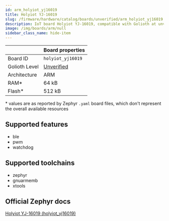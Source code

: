 ```yaml
---
id: arm_holyiot_yj16019
title: Holyiot YJ-16019
slug: /firmware/hardware/catalog/boards/unverified/arm_holyiot_yj16019
description: IoT board Holyiot YJ-16019, compatible with Golioth at unverified level.
image: /img/boards/arm/null
sidebar_class_name: hide-item
---
```


[//]: # (This is an auto-generated file, do not edit! Changes to it will be lost upon re-generation)



|                | Board properties     |
| -------------  | -------------------- |
| Board ID       | `holyiot_yj16019` |
| Golioth Level  | [Unverified](/firmware/hardware#unverified-boards) |
| Architecture   | ARM |
| RAM*           | 64 kB |
| Flash*         | 512 kB |

\* values are as reported by Zephyr `.yaml` board files, which don't represent the overall available resources



## Supported features

* ble
* pwm
* watchdog

## Supported toolchains

* zephyr
* gnuarmemb
* xtools

## Official Zephyr docs

[Holyiot YJ-16019 (holyiot_yj16019)](https://docs.zephyrproject.org/latest/boards/arm/holyiot_yj16019/doc/index.html)
